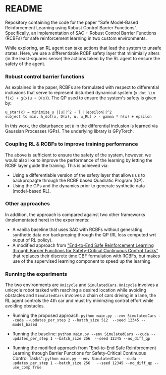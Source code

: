 # README 

Repository containing the code for the paper "Safe  Model-Based  Reinforcement  Learning using Robust Control Barrier Functions". Specifically, an implementation of SAC + Robust Control Barrier Functions (RCBFs) for safe reinforcement learning in two custom environments.

While exploring, an RL agent can take actions that lead the system to unsafe states. Here, we use a differentiable RCBF safety layer that minimially alters (in the least-squares sense) the actions taken by the RL agent to ensure the safety of the agent.

### Robust control barrier functions

As explained in the paper, RCBFs are formulated with respect to differential inclusions that serve to represent disturbed dynamical system (`x_dot \in f(x) + g(x)u + D(x)`). The QP used to ensure the system's safety is given by:
```
u_star(x) = minimize_u ||u||^2 + l ||epsilon||^2
subject to min. h_dot(x, D(x), u, u_RL) > - gamma * h(x) + epsilon
```

In this work, the disturbance set `D` in the differential inclusion is learned via Gaussian Processes (GPs). The underlying library is GPyTorch.  

### Coupling RL & RCBFs to improve training performance

The above is sufficient to ensure the safety of the system, however, we would also like to improve the performance of the learning by letting the RCBF layer guide the training. This is achieved via:
* Using a differentiable version of the safety layer that allows us to backpropagte through the RCBF based Quadratic Program (QP).
* Using the GPs and the dynamics prior to generate synthetic data (model-based RL).

### Other approaches

In addition, the approach is compared against two other frameworks (implementated here) in the experiments:
* A vanilla baseline that uses SAC with RCBFs without generating synthetic data nor backproping through the QP (RL loss computed wrt ouput of RL policy).
* A modified approach from ["End-to-End Safe Reinforcement Learning through Barrier Functions for Safety-Critical Continuous Control Tasks"](https://ojs.aaai.org/index.php/AAAI/article/view/4213) that replaces their discrete time CBF formulation with RCBFs, but makes use of the supervised learning component to speed up the learning.

### Running the experiments

The two environments are `Unicycle` and `SimulatedCars`. `Unicycle` involves a unicycle robot tasked with reaching a desired location while avoiding obstacles and `SimulatedCars` involves a chain of cars driving in a lane, the RL agent controls the 4th car and must try minimzing control effort while avoiding obstacles.

* Running the proposed approach: 
`python main.py --env SimulatedCars --cuda --updates_per_step 2 --batch_size 512  --seed 12345 --model_based`

* Running the baseline:
`python main.py --env SimulatedCars --cuda --updates_per_step 1 --batch_size 256  --seed 12345 --no_diff_qp`

* Running the modified approach from "End-to-End Safe Reinforcement Learning through Barrier Functions for Safety-Critical Continuous Control Tasks": 
`python main.py --env SimulatedCars --cuda --updates_per_step 1 --batch_size 256   --seed 12345 --no_diff_qp --use_comp True`

